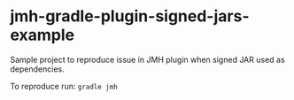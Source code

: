 jmh-gradle-plugin-signed-jars-example
=====================================
Sample project to reproduce issue in JMH plugin when signed JAR used as dependencies.

To reproduce run: `gradle jmh`
